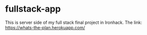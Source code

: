 # fullstack-app
This is server side of my full stack final project in Ironhack.
The link: https://whats-the-plan.herokuapp.com/
